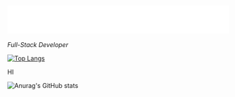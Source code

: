 <!-- START:readme-typing -->
<img src="readme-typing.svg" />
<!-- END:readme-typing -->
<p><em>Full-Stack Developer</em></p>




[![Top Langs](https://github-readme-stats.vercel.app/api/top-langs/?username=ywur7t)](https://github.com/anuraghazra/github-readme-stats)

HI

![Anurag's GitHub stats](https://github-readme-stats.vercel.app/api?username=ywur7t&show_icons=true&theme=gotham)
